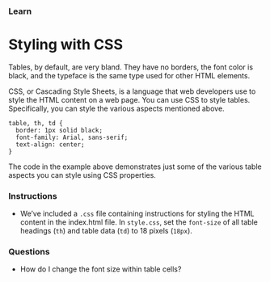 ### Learn
# Styling with CSS
Tables, by default, are very bland. They have no borders, the font color is black, and the typeface is the same type used for other HTML elements.

CSS, or Cascading Style Sheets, is a language that web developers use to style the HTML content on a web page. You can use CSS to style tables. Specifically, you can style the various aspects mentioned above.

```
table, th, td {
  border: 1px solid black;
  font-family: Arial, sans-serif;
  text-align: center;
}

```
The code in the example above demonstrates just some of the various table aspects you can style using CSS properties.



### Instructions
* We’ve included a `.css` file containing instructions for styling the HTML content in the index.html file.
  In `style.css`, set the `font-size` of all table headings (`th`) and table data (`td`) to 18 pixels (`18px`).




### Questions
* How do I change the font size within table cells?